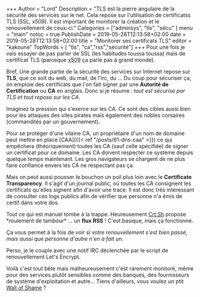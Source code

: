 +++
Author = "Lord"
Description = "TLS est la pierre angulaire de la sécurité des services sur le net. Cela repose sur l'utilisation de certificatss TLS (SSL, x509). Il est important de monitorer la création et le renouvellement de ceux-ci."
Categories = ["adminsys", "tls", "sécu" ]
menu = "main"
notoc = true
PublishDate = 2019-05-28T12:13:58+02:00
date = 2019-05-28T12:13:58+02:00
title = "Monitorer ses certificats TLS"
editor = "kakoune"
TopWords = [  "tls", "ca","rss","sécurité"]
+++
Pour une fois je vais essayer de pas parler de SSL (les habitudes toussa toussa) mais de certificat TLS (parceque <abbr title="sisi c'est le vrai nom !">x509</abbr> ça parle pas à grand monde).

Bref, Une grande partie de la sécurité des services sur Internet repose sur **TLS**, que ce soit du web, du mail, de l'irc, du …
Du coup pour sécuriser ça, on emploie des certificats que l'on fait signer par une **Autorité de Certification** ou **CA** en anglais.
Donc si je résume : *tout est sécurisé par TLS et tout repose sur les CA*.

Imaginez la pression qui s'exerce sur les CA.
Ce sont des cibles aussi bien pour les attaques des viles pirates mais également des nobles corsaires (commandités par un gouvernement).

Pour se protéger d'une vilaine CA, un propriétaire d'un nom de domaine peut mettre en place [CAA]({{< ref "/posts/61-dns-caa" >}}) ce qui empêchera (théoriquement) toutes les CA (sauf celle spécifiée) de signer un certificat pour ce domaine.
Les CA doivent respecter ce système depuis quelque temps maintenant.
Les gros navigateurs se chargent de ne plus faire confiance envers les CA ne respectant pas ça.

Mais on peut aussi pousser le bouchon un poil plus loin avec le **Certificate Transparency**.
Il s'agit d'un journal public, où toutes les CA consignent les certificats qu'elles signent afin d'avoir une trace.
Il est donc très intéressant de consulter ces logs publics afin de vérifier que personne n'a émis de certif dans votre dos.

Tout ce qui est manuel tombe à la trappe.
Heureusement [Crt.Sh](https://crt.sh) propose \*roulement de tambour\* … un **flux RSS** !
C'est basique, mais ça fonctionne.

Ça vous permet à la fois de *voir si votre renouvellement s'est bien passé, mais aussi que personne d'autre n'en a fait un*.

Perso, je le couple avec une notif IRC déclenchée par le script de renouvellement Let's Encrypt.

Voilà c'est tout bête mais malheureusement c'est rarement monitoré, même pour des services plutôt sensibles comme des banques, des fournisseurs de système d'exploitation et autre…
Tiens d'ailleurs, vous voulez un ptit [Wall of Shame](https://imirhil.fr/tls/) ?
